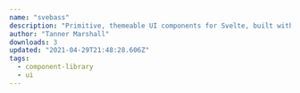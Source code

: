 ```yaml
---
name: "svebass"
description: "Primitive, themeable UI components for Svelte, built with Styled System."
author: "Tanner Marshall"
downloads: 3
updated: "2021-04-29T21:48:28.606Z"
tags: 
  - component-library
  - ui
---
```

